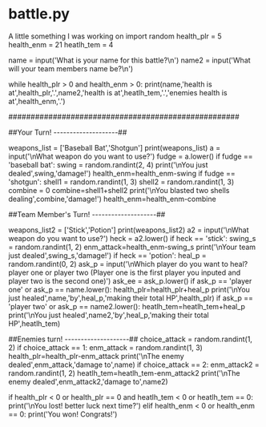 # battle.py
A little something I was working on
import random
health_plr = 5
health_enm = 21
heatlh_tem = 4

name = input('What is your name for this battle?\n')
name2 = input('What will your team members name be?\n')

while health_plr > 0 and health_enm > 0:
  print(name,'health is at',health_plr,'.',name2,'health is at',heatlh_tem,'.','enemies health is at',health_enm,'.')

####################################################

  ##Your Turn! --------------------##

  weapons_list = ['Baseball Bat','Shotgun']
  print(weapons_list)
  a = input('\nWhat weapon do you want to use?')
  fudge = a.lower()
  if fudge == 'baseball bat':
    swing = random.randint(2, 4)
    print('\nYou just dealed',swing,'damage!')
    health_enm=health_enm-swing
  if fudge == 'shotgun':
    shell1 = random.randint(1, 3)
    shell2 = random.randint(1, 3)
    combine = 0
    combine=shell1+shell2
    print('\nYou blasted two shells dealing',combine,'damage!')
    health_enm=health_enm-combine

  ##Team Member's Turn! --------------------##

  weapons_list2 = ['Stick','Potion']
  print(weapons_list2)
  a2 = input('\nWhat weapon do you want to use?')
  heck = a2.lower()
  if heck == 'stick':
    swing_s = random.randint(1, 2)
    enm_attack=health_enm-swing_s
    print('\nYour team just dealed',swing_s,'damage!')
  if heck == 'potion':
    heal_p = random.randint(0, 2)
    ask_p = input('\nWhich player do you want to heal? player one or player two (Player one is the first player you inputed and player two is the second one)')
    ask_ee = ask_p.lower()
    if ask_p == 'player one' or ask_p == name.lower():
      health_plr=health_plr+heal_p
      print('\nYou just healed',name,'by',heal_p,'making their total HP',health_plr)
    if ask_p == 'player two' or ask_p == name2.lower():
      heatlh_tem=heatlh_tem+heal_p
      print('\nYou just healed',name2,'by',heal_p,'making their total HP',heatlh_tem)


  ##Enemies turn! --------------------##
  choice_attack = random.randint(1, 2)
  if choice_attack == 1:
    enm_attack = random.randint(1, 3)
    health_plr=health_plr-enm_attack
    print('\nThe enemy dealed',enm_attack,'damage to',name)
  if choice_attack == 2:
    enm_attack2 = random.randint(1, 2)
    heatlh_tem=heatlh_tem-enm_attack2
    print('\nThe enemy dealed',enm_attack2,'damage to',name2)

if health_plr < 0 or health_plr == 0 and heatlh_tem < 0 or heatlh_tem == 0:
  print('\nYou lost! better luck next time?')
elif health_enm < 0 or health_enm == 0:
  print('You won! Congrats!')
